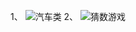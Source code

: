 1、 ![汽车类](https://github.com/dengmengqiu/learning.gitbio/tree/master/java_lesson/lesson2)
2、 ![猜数游戏](https://github.com/dengmengqiu/learning.gitbio/tree/master/java_lesson/numberGuess)
